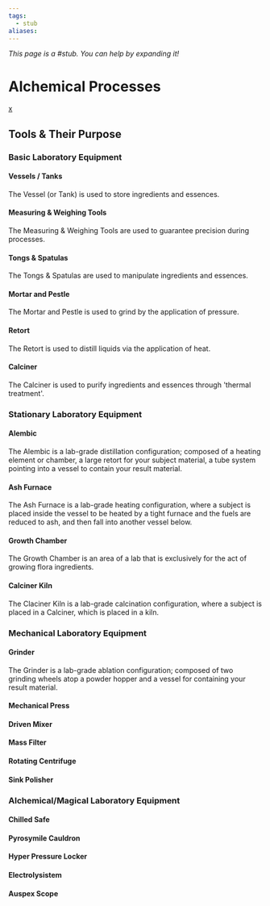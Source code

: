 ```yaml
---
tags:
  - stub
aliases:
---
```


*This page is a #stub. You can help by expanding it!*

# Alchemical Processes
[x](https://www.alchemywebsite.com/alch-pro.html)
## Tools & Their Purpose
### Basic Laboratory Equipment
#### Vessels / Tanks
The Vessel (or Tank) is used to store ingredients and essences.
#### Measuring & Weighing Tools
The Measuring & Weighing Tools are used to guarantee precision during processes.
#### Tongs & Spatulas
The Tongs & Spatulas are used to manipulate ingredients and essences.
#### Mortar and Pestle
The Mortar and Pestle is used to grind by the application of pressure.
#### Retort
The Retort is used to distill liquids via the application of heat.
#### Calciner
The Calciner is used to purify ingredients and essences through 'thermal treatment'.

### Stationary Laboratory Equipment
#### Alembic
The Alembic is a lab-grade distillation configuration; composed of a heating element or chamber, a large retort for your subject material, a tube system pointing into a vessel to contain your result material.
#### Ash Furnace
The Ash Furnace is a lab-grade heating configuration, where a subject is placed inside the vessel to be heated by a tight furnace and the fuels are reduced to ash, and then fall into another vessel below.
#### Growth Chamber
The Growth Chamber is an area of a lab that is exclusively for the act of growing flora ingredients.
#### Calciner Kiln
The Claciner Kiln is a lab-grade calcination configuration, where a subject is placed in a Calciner, which is placed in a kiln.

### Mechanical Laboratory Equipment
#### Grinder
The Grinder is a lab-grade ablation configuration; composed of two grinding wheels atop a powder hopper and a vessel for containing your result material.
#### Mechanical Press
#### Driven Mixer
#### Mass Filter
#### Rotating Centrifuge
#### Sink Polisher

### Alchemical/Magical Laboratory Equipment
#### Chilled Safe
#### Pyrosymile Cauldron
#### Hyper Pressure Locker
#### Electrolysistem
#### Auspex Scope
